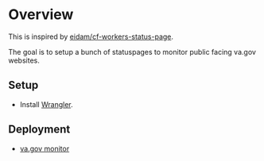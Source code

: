 # Overview

This is inspired by [eidam/cf-workers-status-page](https://github.com/eidam/cf-workers-status-page/blob/main/wrangler.toml).

The goal is to setup a bunch of statuspages to monitor public facing va.gov websites.

## Setup

- Install [Wrangler](https://developers.cloudflare.com/workers/cli-wrangler/install-update).

## Deployment

- [va.gov monitor](https://vagov.statuspage.workers.dev)
